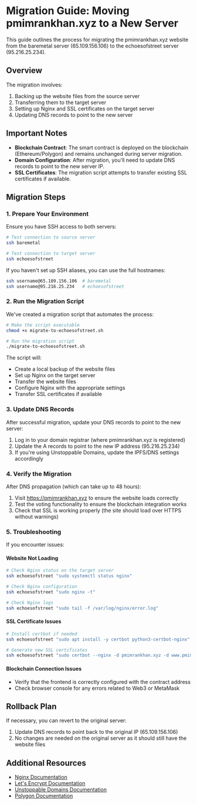 # Migration Guide: Moving pmimrankhan.xyz to a New Server

This guide outlines the process for migrating the pmimrankhan.xyz website from the baremetal server (65.109.156.106) to the echoesofstreet server (95.216.25.234).

## Overview

The migration involves:
1. Backing up the website files from the source server
2. Transferring them to the target server
3. Setting up Nginx and SSL certificates on the target server
4. Updating DNS records to point to the new server

## Important Notes

- **Blockchain Contract**: The smart contract is deployed on the blockchain (Ethereum/Polygon) and remains unchanged during server migration.
- **Domain Configuration**: After migration, you'll need to update DNS records to point to the new server IP.
- **SSL Certificates**: The migration script attempts to transfer existing SSL certificates if available.

## Migration Steps

### 1. Prepare Your Environment

Ensure you have SSH access to both servers:
```bash
# Test connection to source server
ssh baremetal

# Test connection to target server
ssh echoesofstreet
```

If you haven't set up SSH aliases, you can use the full hostnames:
```bash
ssh username@65.109.156.106  # baremetal
ssh username@95.216.25.234   # echoesofstreet
```

### 2. Run the Migration Script

We've created a migration script that automates the process:

```bash
# Make the script executable
chmod +x migrate-to-echoesofstreet.sh

# Run the migration script
./migrate-to-echoesofstreet.sh
```

The script will:
- Create a local backup of the website files
- Set up Nginx on the target server
- Transfer the website files
- Configure Nginx with the appropriate settings
- Transfer SSL certificates if available

### 3. Update DNS Records

After successful migration, update your DNS records to point to the new server:

1. Log in to your domain registrar (where pmimrankhan.xyz is registered)
2. Update the A records to point to the new IP address (95.216.25.234)
3. If you're using Unstoppable Domains, update the IPFS/DNS settings accordingly

### 4. Verify the Migration

After DNS propagation (which can take up to 48 hours):

1. Visit https://pmimrankhan.xyz to ensure the website loads correctly
2. Test the voting functionality to ensure the blockchain integration works
3. Check that SSL is working properly (the site should load over HTTPS without warnings)

### 5. Troubleshooting

If you encounter issues:

#### Website Not Loading
```bash
# Check Nginx status on the target server
ssh echoesofstreet "sudo systemctl status nginx"

# Check Nginx configuration
ssh echoesofstreet "sudo nginx -t"

# Check Nginx logs
ssh echoesofstreet "sudo tail -f /var/log/nginx/error.log"
```

#### SSL Certificate Issues
```bash
# Install certbot if needed
ssh echoesofstreet "sudo apt install -y certbot python3-certbot-nginx"

# Generate new SSL certificates
ssh echoesofstreet "sudo certbot --nginx -d pmimrankhan.xyz -d www.pmimrankhan.xyz"
```

#### Blockchain Connection Issues
- Verify that the frontend is correctly configured with the contract address
- Check browser console for any errors related to Web3 or MetaMask

## Rollback Plan

If necessary, you can revert to the original server:

1. Update DNS records to point back to the original IP (65.109.156.106)
2. No changes are needed on the original server as it should still have the website files

## Additional Resources

- [Nginx Documentation](https://nginx.org/en/docs/)
- [Let's Encrypt Documentation](https://letsencrypt.org/docs/)
- [Unstoppable Domains Documentation](https://docs.unstoppabledomains.com/)
- [Polygon Documentation](https://polygon.technology/developers)
